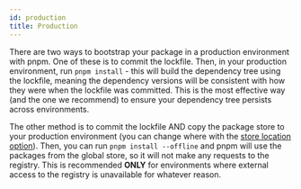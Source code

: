 ```yaml
---
id: production
title: Production
---
```


There are two ways to bootstrap your package in a production environment with
pnpm. One of these is to commit the lockfile. Then, in your production
environment, run `pnpm install` - this will build the dependency tree using the
lockfile, meaning the dependency versions will be consistent with how they were
when the lockfile was committed. This is the most effective way (and the one we
recommend) to ensure your dependency tree persists across environments.

The other method is to commit the lockfile AND copy the package store to your
production environment (you can change where with the [store location option]).
Then, you can run `pnpm install --offline` and pnpm will use the packages from
the global store, so it will not make any requests to the registry. This is
recommended **ONLY** for environments where external access to the registry is
unavailable for whatever reason.

[store location option]: npmrc#store-dir 
